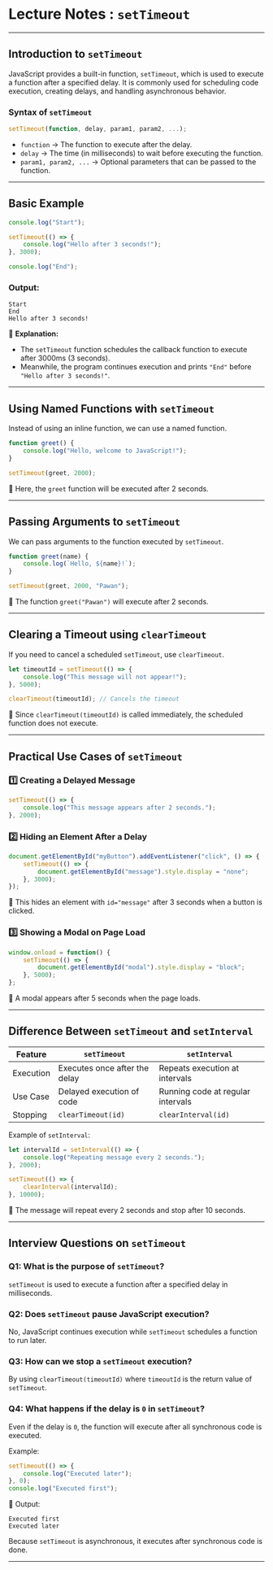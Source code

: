 # **Lecture Notes : `setTimeout`**  

---

## **Introduction to `setTimeout`**  
JavaScript provides a built-in function, `setTimeout`, which is used to execute a function after a specified delay. It is commonly used for scheduling code execution, creating delays, and handling asynchronous behavior.  

### **Syntax of `setTimeout`**  
```javascript
setTimeout(function, delay, param1, param2, ...);
```
- `function` → The function to execute after the delay.  
- `delay` → The time (in milliseconds) to wait before executing the function.  
- `param1, param2, ...` → Optional parameters that can be passed to the function.  

---

## **Basic Example**
```javascript
console.log("Start");

setTimeout(() => {
    console.log("Hello after 3 seconds!");
}, 3000);

console.log("End");
```
### **Output:**
```
Start
End
Hello after 3 seconds!
```
🔹 **Explanation:**  
- The `setTimeout` function schedules the callback function to execute after 3000ms (3 seconds).  
- Meanwhile, the program continues execution and prints `"End"` before `"Hello after 3 seconds!"`.

---

## **Using Named Functions with `setTimeout`**
Instead of using an inline function, we can use a named function.

```javascript
function greet() {
    console.log("Hello, welcome to JavaScript!");
}

setTimeout(greet, 2000);
```
🔹 Here, the `greet` function will be executed after 2 seconds.

---

## **Passing Arguments to `setTimeout`**
We can pass arguments to the function executed by `setTimeout`.

```javascript
function greet(name) {
    console.log(`Hello, ${name}!`);
}

setTimeout(greet, 2000, "Pawan");
```
🔹 The function `greet("Pawan")` will execute after 2 seconds.

---

## **Clearing a Timeout using `clearTimeout`**
If you need to cancel a scheduled `setTimeout`, use `clearTimeout`.

```javascript
let timeoutId = setTimeout(() => {
    console.log("This message will not appear!");
}, 5000);

clearTimeout(timeoutId); // Cancels the timeout
```
🔹 Since `clearTimeout(timeoutId)` is called immediately, the scheduled function does not execute.

---

## **Practical Use Cases of `setTimeout`**
### 1️⃣ **Creating a Delayed Message**
```javascript
setTimeout(() => {
    console.log("This message appears after 2 seconds.");
}, 2000);
```

### 2️⃣ **Hiding an Element After a Delay**
```javascript
document.getElementById("myButton").addEventListener("click", () => {
    setTimeout(() => {
        document.getElementById("message").style.display = "none";
    }, 3000);
});
```
🔹 This hides an element with `id="message"` after 3 seconds when a button is clicked.

### 3️⃣ **Showing a Modal on Page Load**
```javascript
window.onload = function() {
    setTimeout(() => {
        document.getElementById("modal").style.display = "block";
    }, 5000);
};
```
🔹 A modal appears after 5 seconds when the page loads.

---

## **Difference Between `setTimeout` and `setInterval`**
| Feature        | `setTimeout`                     | `setInterval`                  |
|---------------|--------------------------------|--------------------------------|
| Execution     | Executes once after the delay | Repeats execution at intervals |
| Use Case      | Delayed execution of code     | Running code at regular intervals |
| Stopping      | `clearTimeout(id)`            | `clearInterval(id)` |

Example of `setInterval`:
```javascript
let intervalId = setInterval(() => {
    console.log("Repeating message every 2 seconds.");
}, 2000);

setTimeout(() => {
    clearInterval(intervalId);
}, 10000);
```
🔹 The message will repeat every 2 seconds and stop after 10 seconds.

---

## **Interview Questions on `setTimeout`**
### **Q1: What is the purpose of `setTimeout`?**  
`setTimeout` is used to execute a function after a specified delay in milliseconds.

### **Q2: Does `setTimeout` pause JavaScript execution?**  
No, JavaScript continues execution while `setTimeout` schedules a function to run later.

### **Q3: How can we stop a `setTimeout` execution?**  
By using `clearTimeout(timeoutId)` where `timeoutId` is the return value of `setTimeout`.

### **Q4: What happens if the delay is `0` in `setTimeout`?**
Even if the delay is `0`, the function will execute after all synchronous code is executed.

Example:
```javascript
setTimeout(() => {
    console.log("Executed later");
}, 0);
console.log("Executed first");
```
🔹 Output:
```
Executed first
Executed later
```
Because `setTimeout` is asynchronous, it executes after synchronous code is done.

---
